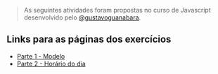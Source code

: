 > As seguintes atividades foram propostas no curso de Javascript desenvolvido pelo [@gustavoguanabara](https://github.com/gustavoguanabara).

## Links para as páginas dos exercícios
- [Parte 1 - Modelo](learning/exercicios-javascript/parte-1)
- [Parte 2 - Horário do dia](parte-2)